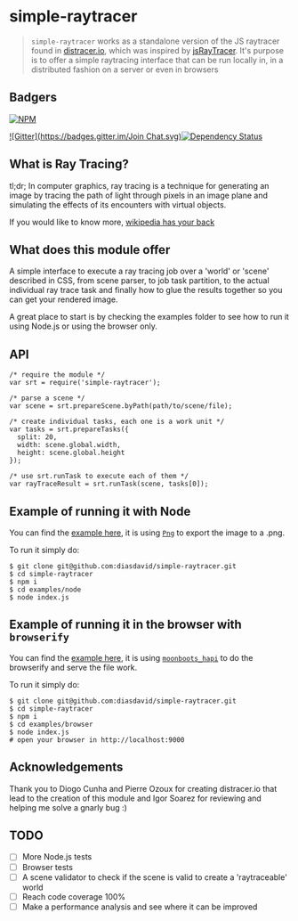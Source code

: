 simple-raytracer
================

> `simple-raytracer` works as a standalone version of the JS raytracer found in [distracer.io](http://distracer.io), which was inspired by [jsRayTracer](https://github.com/vjeux/jsRayTracer). It's purpose is to offer a simple raytracing interface that can be run locally in, in a distributed fashion on a server or even in browsers

## Badgers

[![NPM](https://nodei.co/npm/simple-raytracer.png?downloads=true&stars=true)](https://nodei.co/npm/simple-raytracer/)

[![Gitter](https://badges.gitter.im/Join Chat.svg)](https://gitter.im/diasdavid/simple-raytracer?utm_source=badge&utm_medium=badge&utm_campaign=pr-badge)[![Dependency Status](https://david-dm.org/diasdavid/simple-raytracer.svg)](https://david-dm.org/diasdavid/simple-raytracer)

## What is Ray Tracing?

tl;dr; In computer graphics, ray tracing is a technique for generating an image by tracing the path of light through pixels in an image plane and simulating the effects of its encounters with virtual objects.

If you would like to know more, [wikipedia has your back](http://en.wikipedia.org/wiki/Ray_tracing_(graphics))

## What does this module offer

A simple interface to execute a ray tracing job over a 'world' or 'scene' described in CSS, from scene parser, to job task partition, to the actual individual ray trace task and finally how to glue the results together so you can get your rendered image. 

A great place to start is by checking the examples folder to see how to run it using Node.js or using the browser only.

## API

```
/* require the module */ 
var srt = require('simple-raytracer');

/* parse a scene */
var scene = srt.prepareScene.byPath(path/to/scene/file);

/* create individual tasks, each one is a work unit */
var tasks = srt.prepareTasks({
  split: 20,  
  width: scene.global.width,
  height: scene.global.height
});

/* use srt.runTask to execute each of them */
var rayTraceResult = srt.runTask(scene, tasks[0]);
```

## Example of running it with Node

You can find the [example here](https://github.com/diasdavid/simple-raytracer/tree/master/examples/browser), it is using [`Png`](https://www.npmjs.org/package/png) to export the image to a .png.

To run it simply do:

```
$ git clone git@github.com:diasdavid/simple-raytracer.git
$ cd simple-raytracer
$ npm i
$ cd examples/node
$ node index.js
```

## Example of running it in the browser with `browserify`

You can find the [example here](https://github.com/diasdavid/simple-raytracer/tree/master/examples/node), it is using [`moonboots_hapi`](https://www.npmjs.org/moonboots_hapi) to do the browserify and serve the file work.

To run it simply do:

```
$ git clone git@github.com:diasdavid/simple-raytracer.git
$ cd simple-raytracer
$ npm i
$ cd examples/browser
$ node index.js
# open your browser in http://localhost:9000
```

## Acknowledgements

Thank you to Diogo Cunha and Pierre Ozoux for creating distracer.io that lead to the creation of this module and Igor Soarez for reviewing and helping me solve a gnarly bug :)
  
## TODO

- [ ] More Node.js tests
- [ ] Browser tests
- [ ] A scene validator to check if the scene is valid to create a 'raytraceable' world
- [ ] Reach code coverage 100%
- [ ] Make a performance analysis and see where it can be improved